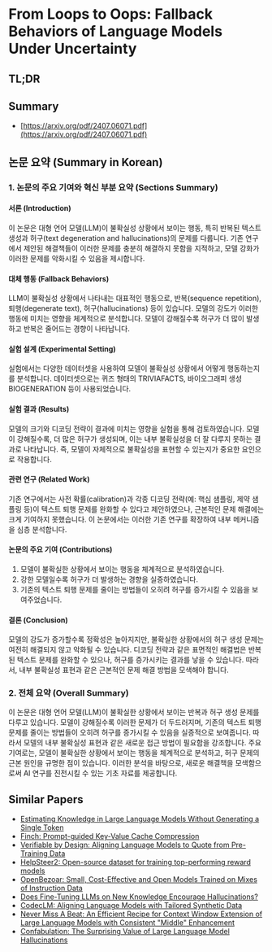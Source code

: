 # From Loops to Oops: Fallback Behaviors of Language Models Under Uncertainty
## TL;DR
## Summary
- [https://arxiv.org/pdf/2407.06071.pdf](https://arxiv.org/pdf/2407.06071.pdf)

## 논문 요약 (Summary in Korean)

### 1. 논문의 주요 기여와 혁신 부분 요약 (Sections Summary)

#### 서론 (Introduction)
이 논문은 대형 언어 모델(LLM)이 불확실성 상황에서 보이는 행동, 특히 반복된 텍스트 생성과 허구(text degeneration and hallucinations)의 문제를 다룹니다. 기존 연구에서 제안된 해결책들이 이러한 문제를 충분히 해결하지 못함을 지적하고, 모델 강화가 이러한 문제를 악화시킬 수 있음을 제시합니다.

#### 대체 행동 (Fallback Behaviors)
LLM이 불확실성 상황에서 나타내는 대표적인 행동으로, 반복(sequence repetition), 퇴행(degenerate text), 허구(hallucinations) 등이 있습니다. 모델의 강도가 이러한 행동에 미치는 영향을 체계적으로 분석합니다. 모델이 강해질수록 허구가 더 많이 발생하고 반복은 줄어드는 경향이 나타납니다.

#### 실험 설계 (Experimental Setting)
실험에서는 다양한 데이터셋을 사용하여 모델이 불확실성 상황에서 어떻게 행동하는지를 분석합니다. 데이터셋으로는 퀴즈 형태의 TRIVIAFACTS, 바이오그래피 생성 BIOGENERATION 등이 사용되었습니다.

#### 실험 결과 (Results)
모델의 크기와 디코딩 전략이 결과에 미치는 영향을 실험을 통해 검토하였습니다. 모델이 강해질수록, 더 많은 허구가 생성되며, 이는 내부 불확실성을 더 잘 다루지 못하는 결과로 나타납니다. 즉, 모델이 자체적으로 불확실성을 표현할 수 있는지가 중요한 요인으로 작용합니다.

#### 관련 연구 (Related Work)
기존 연구에서는 사전 확률(calibration)과 각종 디코딩 전략(예: 핵심 샘플링, 제약 샘플링 등)이 텍스트 퇴행 문제를 완화할 수 있다고 제안하였으나, 근본적인 문제 해결에는 크게 기여하지 못했습니다. 이 논문에서는 이러한 기존 연구를 확장하여 내부 메커니즘을 심층 분석합니다.

#### 논문의 주요 기여 (Contributions)
1. 모델이 불확실한 상황에서 보이는 행동을 체계적으로 분석하였습니다.
2. 강한 모델일수록 허구가 더 발생하는 경향을 실증하였습니다.
3. 기존의 텍스트 퇴행 문제를 줄이는 방법들이 오히려 허구를 증가시킬 수 있음을 보여주었습니다.

#### 결론 (Conclusion)
모델의 강도가 증가할수록 정확성은 높아지지만, 불확실한 상황에서의 허구 생성 문제는 여전히 해결되지 않고 악화될 수 있습니다. 디코딩 전략과 같은 표면적인 해결법은 반복된 텍스트 문제를 완화할 수 있으나, 허구를 증가시키는 결과를 낳을 수 있습니다. 따라서, 내부 불확실성 표현과 같은 근본적인 문제 해결 방법을 모색해야 합니다.

### 2. 전체 요약 (Overall Summary)

이 논문은 대형 언어 모델(LLM)이 불확실한 상황에서 보이는 반복과 허구 생성 문제를 다루고 있습니다. 모델이 강해질수록 이러한 문제가 더 두드러지며, 기존의 텍스트 퇴행 문제를 줄이는 방법들이 오히려 허구를 증가시킬 수 있음을 실증적으로 보여줍니다. 따라서 모델의 내부 불확실성 표현과 같은 새로운 접근 방법이 필요함을 강조합니다. 주요 기여로는, 모델이 불확실한 상황에서 보이는 행동을 체계적으로 분석하고, 허구 문제의 근본 원인을 규명한 점이 있습니다. 이러한 분석을 바탕으로, 새로운 해결책을 모색함으로써 AI 연구를 진전시킬 수 있는 기초 자료를 제공합니다.

## Similar Papers
- [Estimating Knowledge in Large Language Models Without Generating a Single Token](2406.12673.md)
- [Finch: Prompt-guided Key-Value Cache Compression](2408.00167.md)
- [Verifiable by Design: Aligning Language Models to Quote from Pre-Training Data](2404.03862.md)
- [HelpSteer2: Open-source dataset for training top-performing reward models](2406.08673.md)
- [OpenBezoar: Small, Cost-Effective and Open Models Trained on Mixes of Instruction Data](2404.12195.md)
- [Does Fine-Tuning LLMs on New Knowledge Encourage Hallucinations?](2405.05904.md)
- [CodecLM: Aligning Language Models with Tailored Synthetic Data](2404.05875.md)
- [Never Miss A Beat: An Efficient Recipe for Context Window Extension of Large Language Models with Consistent "Middle" Enhancement](2406.07138.md)
- [Confabulation: The Surprising Value of Large Language Model Hallucinations](2406.04175.md)
